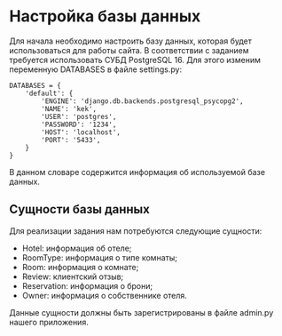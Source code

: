 # Настройка базы данных

Для начала необходимо настроить базу данных, которая будет использоваться для 
работы сайта. 
В соответствии с заданием требуется использовать СУБД PostgreSQL 16. Для этого изменим переменную DATABASES в файле settings.py:
```
DATABASES = {
    'default': {
        'ENGINE': 'django.db.backends.postgresql_psycopg2',
        'NAME': 'kek',
        'USER': 'postgres',
        'PASSWORD': '1234',
        'HOST': 'localhost',
        'PORT': '5433',
    }
}
```
В данном словаре содержится информация об используемой базе данных. 

## Сущности базы данных 
Для реализации задания нам потребуются следующие сущности:

- Hotel: информация об отеле;
- RoomType: информация о типе комнаты;
- Room: информация о комнате;
- Review: клиентский отзыв;
- Reservation: информация о брони;
- Owner: информация о собственнике отеля.

Данные сущности должны быть зарегистрированы в файле 
admin.py нашего приложения. 
```

```